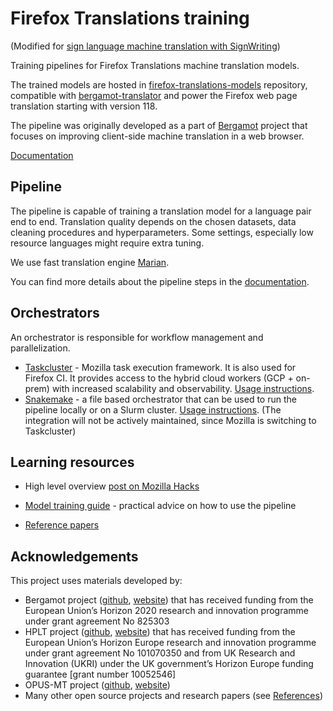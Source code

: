# Firefox Translations training 

(Modified for [sign language machine translation with SignWriting](https://github.com/sign-language-processing/signbank-plus)) 

Training pipelines for Firefox Translations machine translation models.

The trained models are hosted in [firefox-translations-models](https://github.com/mozilla/firefox-translations-models/) repository,
compatible with [bergamot-translator](https://github.com/mozilla/bergamot-translator) and 
power the Firefox web page translation starting with version 118. 

The pipeline was originally developed as a part of [Bergamot](https://browser.mt/) project  that focuses on improving client-side machine translation in a web browser.

[Documentation](/docs)

## Pipeline

The pipeline is capable of training a translation model for a language pair end to end. 
Translation quality depends on the chosen datasets, data cleaning procedures and hyperparameters. 
Some settings, especially low resource languages might require extra tuning.

We use fast translation engine [Marian](https://marian-nmt.github.io).

You can find more details about the pipeline steps in the [documentation](docs/pipeline-steps.md).

## Orchestrators

An orchestrator is responsible for workflow management and parallelization.

- [Taskcluster](https://taskcluster.net/) - Mozilla task execution framework. It is also used for Firefox CI. 
  It provides access to the hybrid cloud workers (GCP + on-prem) with increased scalability and observability. 
  [Usage instructions](docs/task-cluster.md).
- [Snakemake](https://snakemake.github.io/) - a file based orchestrator that can be used to run the pipeline locally or on a Slurm cluster. 
  [Usage instructions](docs/snakemake.md). (The integration will not be actively maintained, since Mozilla is switching to Taskcluster)

## Learning resources

- High level overview [post on Mozilla Hacks](https://hacks.mozilla.org/2022/06/training-efficient-neural-network-models-for-firefox-translations/)

- [Model training guide](docs/training-guide.md) - practical advice on how to use the pipeline
- [Reference papers](docs/references.md)


## Acknowledgements
This project uses materials developed by:
- Bergamot project ([github](https://github.com/browsermt), [website](https://browser.mt/)) that has received funding from the European Union’s Horizon 2020 research and innovation programme under grant agreement No 825303
- HPLT project ([github](https://github.com/hplt-project), [website](https://hplt-project.org/)) that has received funding from the European Union’s Horizon Europe research and innovation programme under grant agreement No 101070350 and from UK Research and Innovation (UKRI) under the UK government’s Horizon Europe funding guarantee [grant number 10052546]
- OPUS-MT project ([github](https://github.com/Helsinki-NLP/Opus-MT), [website](https://opus.nlpl.eu/))
- Many other open source projects and research papers (see [References](docs/references.md))

